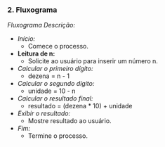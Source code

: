 ### 2. Fluxograma

*Fluxograma Descrição:*

- *Início:* 
  - Comece o processo.
- **Leitura de n:**
  - Solicite ao usuário para inserir um número n.
- *Calcular o primeiro dígito:* 
  - dezena = n - 1
- *Calcular o segundo dígito:* 
  - unidade = 10 - n
- *Calcular o resultado final:* 
  - resultado = (dezena * 10) + unidade
- *Exibir o resultado:* 
  - Mostre resultado ao usuário.
- *Fim:* 
  - Termine o processo.
